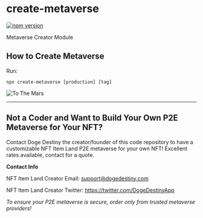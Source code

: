 # create-metaverse

[![npm version](https://badge.fury.io/js/create-metaverse.svg)](https://badge.fury.io/js/create-metaverse)

Metaverse Creator Module

## How to Create Metaverse

Run:

```
npx create-metaverse [production] [tag]
```

![To The Mars](https://coreminterstackprods3nftmine83689-nftmine6aababc1-1i1zrafm04pwk.s3.amazonaws.com/character-images/character_24.png)

---

## Not a Coder and Want to Build Your Own P2E Metaverse for Your NFT?

Contact Doge Destiny the creator/founder of this code repository to have a customizable NFT Item Land P2E metaverse for your own NFT! Excellent rates available, contact for a quote.

**Contact Info**

NFT Item Land Creator Email: support@dogedestiny.com

NFT Item Land Creator Twitter: https://twitter.com/DogeDestinyApp

_To ensure your P2E metaverse is secure, order only from trusted metaverse providers!_
